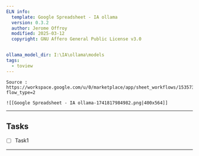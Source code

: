 ```yaml
---
ELN info:
  template: Google Spreadsheet - IA ollama
  version: 0.3.2
  author: Jerome Offroy
  modified: 2025-03-12
  copyright: GNU Affero General Public License v3.0


ollama_model_dir: I:\IA\ollama\models
tags:
  - toview
---
```

````ad-tip
Source : https://workspace.google.com/u/0/marketplace/app/sheet_workflows/153573856499?flow_type=2

![[Google Spreadsheet - IA ollama-1741817984982.png|400x564]]
````


---
## Tasks
- [ ] Task1
---

